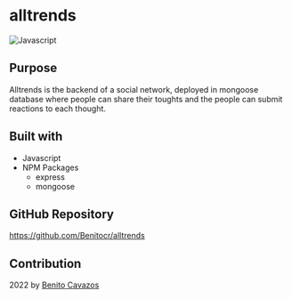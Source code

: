 # alltrends

![Javascript](https://img.shields.io/badge/Javascipt-blue)

## Purpose
Alltrends is the backend of a social network, deployed in mongoose database where people can share their toughts and the people can submit reactions to each thought.


## Built with
* Javascript
* NPM Packages 
  * express
  * mongoose



## GitHub Repository

https://github.com/Benitocr/alltrends


## Contribution
2022  by [Benito Cavazos](https://github.com/Benitocr)